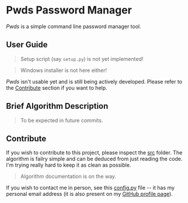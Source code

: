 # Pwds Password Manager

*Pwds* is a simple command line password manager tool.



## User Guide

> Setup script (say `setup.py`) is not yet implemented!

> Windows installer is not here either!

*Pwds* isn't usable yet and is still being actively developed. Please refer to
the [Contribute](#contribute) section if you want to help.



## Brief Algorithm Description

> To be expected in future commits.



## <a name="contribute"></a> Contribute

If you wish to contribute to this project, please inspect the [src](src) folder.
The algorithm is failry simple and can be deduced from just reading the code.
I'm trying really hard to keep it as clean as possible.

> Algorithm documentation is on the way.

If you wish to contact me in person, see this [config.py] file -- it has my
personal email address (it is also present on my [GitHub profile page]).

[config.py]: src/config.py
[GitHub profile page]: https://github.com/shapvik
